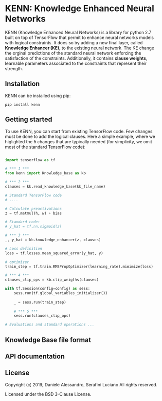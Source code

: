 # KENN: Knowledge Enhanced Neural Networks
KENN (Knowledge Enhanced Neural Networks) is a library for python 2.7 built on top of TensorFlow that permit to enhance neural networks models with logical constraints. It does so by adding a new final layer, called **Knowledge Enhancer (KE)**, to the existing neural network. The KE change the orginal predictions of the standard neural network enforcing the satisfaction of the constraints. Additionally, it contains **clause weights**, learnable parameters associated to the constraints that represent their strength. 

## Installation
KENN can be installed using pip:
```
pip install kenn
```

## Getting started
To use KENN, you can start from existing TensorFlow code. Few changes must be done to add the logical clauses.
Here a simple example, where we higlighted the 5 changes that are typically needed (for simplicity, we omit most of the standard TensorFlow code):


```python

import tensorflow as tf

# *** 1 ***
from kenn import Knowledge_base as kb

# *** 2 ***
clauses = kb.read_knowledge_base(kb_file_name)

# Standard TensorFlow code
# ....

# Calculate preactivations
z = tf.matmul(h, w) + bias

# Standard code:
# y_hat = tf.nn.sigmoid(z)

# *** 3 ***
_, y_hat = kb.knowledge_enhancer(z, clauses)

# Loss definition 
loss = tf.losses.mean_squared_error(y_hat, y)

# optimizer
train_step = tf.train.RMSPropOptimizer(learning_rate).minimize(loss)

# *** 4 ***
clauses_clip_ops = kb.clip_weigths(clauses)

with tf.Session(config=config) as sess:
    sess.run(tf.global_variables_initializer())
    
    _ = sess.run(train_step)
    
    # *** 5 ***
    sess.run(clauses_clip_ops)

# Evaluations and standard operations ...
```


## Knowledge Base file format

## API documentation

## License
Copyright (c) 2019, Daniele Alessandro, Serafini Luciano
All rights reserved.

Licensed under the BSD 3-Clause License.
